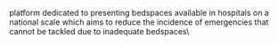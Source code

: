 platform dedicated to presenting bedspaces available in hospitals on a national scale 
which aims to reduce the incidence of emergencies that cannot be tackled due to inadequate bedspaces\
